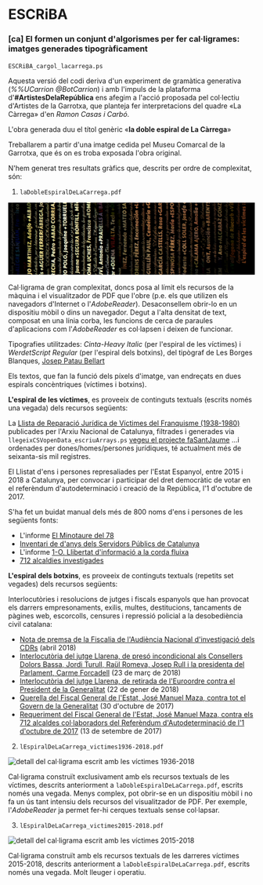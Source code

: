 # ESCRiBA

### [ca]  El formen un conjunt d'algorismes per fer cal·ligrames: imatges generades tipogràficament


`ESCRiBA_cargol_lacarrega.ps`

Aquesta versió del codi deriva d'un experiment de gramàtica generativa (_%%UCarrion @BotCarrion_) i amb l'impuls de la plataforma d'**#ArtistesDelaRepública** ens afegim a l'acció proposada pel col·lectiu d'Artistes de la Garrotxa, que planteja fer interpretacions del quadre «La Càrrega» d'en *Ramon Casas i Carbó*.

L'obra generada duu el títol genèric «**la doble espiral de La Càrrega**»

Treballarem a partir d'una imatge cedida pel Museu Comarcal de la Garrotxa, que és on es troba exposada l'obra original.

N'hem generat tres resultats gràfics que, descrits per ordre de complexitat, són:

1. `laDobleEspiralDeLaCarrega.pdf`

![detall del cal·ligrama «la doble espiral de La Càrrega»](https://github.com/marcantonifemfum/ESCRiBA/blob/master/detallDobleEspiralDeLaCarrega.png)

   Cal·ligrama de gran complexitat, doncs posa al límit els recursos de la màquina i el visualitzador de PDF que l'obre (p.e. els que utilizen els navegadors d'Internet o l'*AdobeReader*). Desaconsellem obrir-lo en un dispositiu mòbil o dins un navegador. Degut a l'alta densitat de text, composat en una línia corba, les funcions de cerca de paraules d'aplicacions com l'*AdobeReader* es col·lapsen i deixen de funcionar.
 
   Tipografies utilitzades: *Cinta-Heavy Italic* (per l'espiral de les víctimes) i *WerdetScript Regular* (per l'espiral dels botxins), del tipògraf de Les Borges Blanques, [Josep Patau Bellart][12]
 
   Els textos, que fan la funció dels píxels d'imatge, van endreçats en dues espirals concèntriques (víctimes i botxins).

   **L'espiral de les víctimes**, es proveeix de continguts textuals (escrits només una vegada) dels recursos següents:
   
   La [Llista de Reparació Jurídica de Víctimes del Franquisme (1938-1980)][1] publicades per l'Arxiu Nacional de Catalunya, filtrades i generades via `llegeixCSVopenData_escriuArrays.ps` [vegeu el projecte faSantJaume][2] …i ordenades per dones/homes/persones jurídiques, té actualment més de seixanta-sis mil registres.
   
   El Llistat d'ens i persones represaliades per l'Estat Espanyol, entre 2015 i 2018 a Catalunya, per convocar i participar del dret democràtic de votar en el referèndum d'autodeterminació i creació de la República, l'1 d'octubre de 2017.
   
   S'ha fet un buidat manual dels més de 800 noms d'ens i persones de les següents fonts:
   * L'informe [El Minotaure del 78][3]
   * [Inventari de d'anys dels Servidors Públics de Catalunya][4]
   * L'informe [1-O. Llibertat d'informació a la corda fluixa][5]
   * [712 alcaldies investigades][6]
   
   **L'espiral dels botxins**, es proveeix de continguts textuals (repetits set vegades) dels recursos següents:
   
   Interlocutòries i resolucions de jutges i fiscals espanyols que han provocat els darrers empresonaments, exilis, multes, destitucions, tancaments de pàgines web, escorcolls, censures i repressió policial a la desobediència civil catalana:
   * [Nota de premsa de la Fiscalia de l'Audiència Nacional d'investigació dels CDRs][7] (abril 2018)
   * [Interlocutòria del jutge Llarena, de presó incondicional als Consellers Dolors Bassa, Jordi Turull, Raül Romeva, Josep Rull i la presidenta del Parlament, Carme Forcadell][8] (23 de març de 2018)
   * [Interlocutòria del jutge Llarena, de retirada de l'Euroordre contra el President de la Generalitat][10] (22 de gener de 2018)
   * [Querella del Fiscal General de l'Estat, José Manuel Maza, contra tot el Govern de la Generalitat][9] (30 d'octubre de 2017)
   * [Requeriment del Fiscal General de l'Estat, José Manuel Maza, contra els 712 alcaldes col·laboradors del Referèndum d'Autodeterminació de l'1 d'octubre de 2017][11] (13 de setembre de 2017)


2. `lEspiralDeLaCarrega_victimes1936-2018.pdf`

![detall del cal·ligrama escrit amb les víctimes 1936-2018]()

   Cal·ligrama construït exclusivament amb els recursos textuals de les víctimes, descrits anteriorment a `laDobleEspiralDeLaCarrega.pdf`, escrits només una vegada. Menys complex, pot obrir-se en un dispositiu mòbil i no fa un ús tant intensiu dels recursos del visualitzador de PDF. Per exemple, l'*AdobeReader* ja permet fer-hi cerques textuals sense col·lapsar.

3. `lEspiralDeLaCarrega_victimes2015-2018.pdf`

![detall del cal·ligrama escrit amb les víctimes 2015-2018]()

   Cal·ligrama construït amb els recursos textuals de les darreres víctimes 2015-2018, descrits anteriorment a `laDobleEspiralDeLaCarrega.pdf`, escrits només una vegada. Molt lleuger i operatiu.

[1]: http://anc.gencat.cat/ca/detall/noticia/La-llista-de-reparacio-juridica-de-victimes-del-franquisme-en-dades-obertes
[2]: https://github.com/marcantonifemfum/faSantJaume
[3]: http://cup.cat/sites/default/files/el_minotaure_del_78_revisat_alta_mod.pdf
[4]: https://www.servidorscat.cat/persones-afectades
[5]: https://www.media.cat/wp-content/uploads/2017/12/Informe_1-O_CAT.pdf
[6]: http://www.municipisindependencia.cat/wp-content/uploads/2017/09/Llistat_ajuntaments_decret6setembre_1209AMI.16.00.pdf
[7]: http://beteve.cat/wp-content/uploads/2018/04/Nota-premsa-fiscalia-Audiencia-Nacional.pdf
[8]: http://www.lavanguardia.com/politica/20180323/441870715986/auto-juez-llarena-carcel-turull-rull-romeva-bassa-forcadell.html
[9]: https://www.scribd.com/document/362996220/Querella-del-Fiscal-General-del-Estado-contra-Puigdemont-Junqueras-y-el-resto-de-consellers-cesados
[10]: http://www.poderjudicial.es/stfls/TRIBUNAL%20SUPREMO/DOCUMENTOS%20DE%20INTER%C3%89S/TS%20Penal%20auto%2022%20enero%202018.pdf
[11]: https://www.elnacional.cat/uploads/s1/25/24/44/6/FGE.-13.09.2017.pdf
[12]: http://www.tipopepel.com
